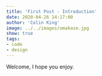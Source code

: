 ```yaml
---
title: 'First Post - Introduction'
date: 2020-04-26 14:17:00
author: 'Colin King'
image: ../../images/omakase.jpg
show: true
tags:
- code
- design
---
```


Welcome, I hope you enjoy. 